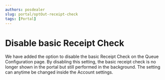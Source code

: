 ```yaml
---
authors: posdealer
slug: portal/optOut-receipt-check
tags: [Portal]
---
```


# Disable basic Receipt Check
We have added the option to disable the basic Receipt Check on the Queue Configuration page. By disabling this setting, the basic receipt check is no longer shown in the portal but still performed in the background. The setting can anytime be changed inside the Account settings. 
